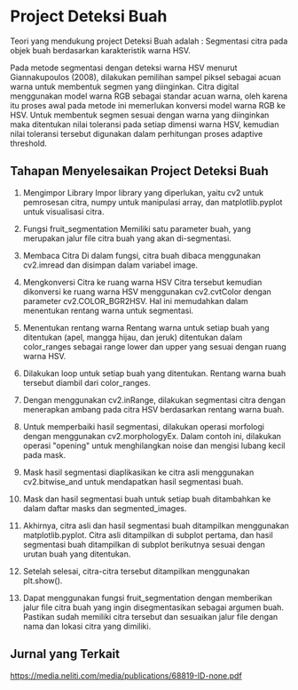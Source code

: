 
# Project Deteksi Buah

Teori yang mendukung project Deteksi Buah adalah :
Segmentasi citra pada objek buah berdasarkan karakteristik warna HSV.

Pada metode segmentasi dengan deteksi warna HSV menurut Giannakupoulos (2008),
dilakukan pemilihan sampel piksel sebagai acuan warna untuk membentuk segmen yang
diinginkan. Citra digital menggunakan model warna RGB sebagai standar acuan warna, oleh
karena itu proses awal pada metode ini memerlukan konversi model warna RGB ke HSV. Untuk
membentuk segmen sesuai dengan warna yang diinginkan maka ditentukan nilai toleransi pada
setiap dimensi warna HSV, kemudian nilai toleransi tersebut digunakan dalam perhitungan
proses adaptive threshold. 

## Tahapan Menyelesaikan Project Deteksi Buah
1. Mengimpor Library 
Impor library yang diperlukan, yaitu cv2 untuk pemrosesan citra, numpy untuk manipulasi array, dan matplotlib.pyplot untuk visualisasi citra.

2.  Fungsi fruit_segmentation 
Memiliki satu parameter buah, yang merupakan jalur file citra buah yang akan di-segmentasi.

3.  Membaca Citra
Di dalam fungsi, citra buah dibaca menggunakan cv2.imread dan disimpan dalam variabel image.

4.  Mengkonversi Citra ke ruang warna HSV
Citra tersebut kemudian dikonversi ke ruang warna HSV menggunakan cv2.cvtColor dengan parameter cv2.COLOR_BGR2HSV. Hal ini memudahkan dalam menentukan rentang warna untuk segmentasi.

5.  Menentukan rentang warna
Rentang warna untuk setiap buah yang ditentukan (apel, mangga hijau, dan jeruk) ditentukan dalam color_ranges sebagai range lower dan upper yang sesuai dengan ruang warna HSV.

6.  Dilakukan loop untuk setiap buah yang ditentukan. Rentang warna buah tersebut diambil dari color_ranges.

7.  Dengan menggunakan cv2.inRange, dilakukan segmentasi citra dengan menerapkan ambang pada citra HSV berdasarkan rentang warna buah.

8.  Untuk memperbaiki hasil segmentasi, dilakukan operasi morfologi dengan menggunakan cv2.morphologyEx. Dalam contoh ini, dilakukan operasi "opening" untuk menghilangkan noise dan mengisi lubang kecil pada mask.

9.  Mask hasil segmentasi diaplikasikan ke citra asli menggunakan cv2.bitwise_and untuk mendapatkan hasil segmentasi buah.

10. Mask dan hasil segmentasi buah untuk setiap buah ditambahkan ke dalam daftar masks dan segmented_images.

11. Akhirnya, citra asli dan hasil segmentasi buah ditampilkan menggunakan matplotlib.pyplot. Citra asli ditampilkan di subplot pertama, dan hasil segmentasi buah ditampilkan di subplot berikutnya sesuai dengan urutan buah yang ditentukan.

12. Setelah selesai, citra-citra tersebut ditampilkan menggunakan plt.show().

13. Dapat menggunakan fungsi fruit_segmentation dengan memberikan jalur file citra buah yang ingin disegmentasikan sebagai argumen buah. Pastikan sudah memiliki citra tersebut dan sesuaikan jalur file dengan nama dan lokasi citra yang dimiliki.


## Jurnal yang Terkait
https://media.neliti.com/media/publications/68819-ID-none.pdf



